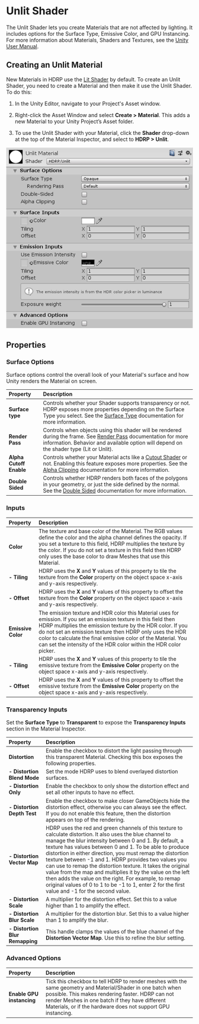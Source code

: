 # Unlit Shader

The Unlit Shader lets you create Materials that are not affected by lighting. It includes options for the Surface Type, Emissive Color, and GPU Instancing. For more information about Materials, Shaders and Textures, see the [Unity User Manual](https://docs.unity3d.com/Manual/Shaders.html).

## Creating an Unlit Material

New Materials in HDRP use the [Lit Shader](Lit-Shader.html) by default. To create an Unlit Shader, you need to create a Material and then make it use the Unlit Shader. To do this:

1. In the Unity Editor, navigate to your Project's Asset window.

2. Right-click the Asset Window and select __Create > Material__. This adds a new Material to your Unity Project’s Asset folder. 

3. To use the Unlit Shader with your Material, click the __Shader__ drop-down at the top of the Material Inspector, and select to __HDRP > Unlit__.

![](Images/UnlitShader1.png)

## Properties

### Surface Options

Surface options control the overall look of your Material's surface and how Unity renders the Material on screen.

| Property| Description |
|:---|:---|
| **Surface type** | Controls whether your Shader supports transparency or not. HDRP exposes more properties depending on the Surface Type you select. See the [Surface Type](Surface-Type.html) documentation for more information. |
| **Render Pass** | Controls when objects using this shader will be rendered during the frame. See [Render Pass](Render-Pass.html) documentation for more information. Behavior and available option will depend on the shader type (Lit or Unlit). |
| **Alpha Cutoff Enable** | Controls whether your Material acts like a [Cutout Shader](https://docs.unity3d.com/Manual/StandardShaderMaterialParameterRenderingMode.html) or not. Enabling this feature exposes more properties. See the [Alpha Clipping](Alpha-Clipping.html) documentation for more information. |
| **Double Sided** | Controls whether HDRP renders both faces of the polygons in your geometry, or just the side defined by the normal. See the [Double Sided](Double-Sided.html) documentation for more information. |


### Inputs

| Property| Description |
|:---|:---|
| **Color** | The texture and base color of the Material. The RGB values define the color and the alpha channel defines the opacity. If you set a texture to this field, HDRP multiplies the texture by the color. If you do not set a texture in this field then HDRP only uses the base color to draw Meshes that use this Material.|
| **- Tiling** | HDRP uses the **X** and **Y** values of this property to tile the texture from the **Color** property on the object space x-axis and y-axis respectively. |
| **- Offset** | HDRP uses the **X** and **Y** values of this property to offset the texture from the **Color** property on the object space x-axis and y-axis respectively. |
| **Emissive Color** | The emission texture and HDR color this Material uses for emission. If you set an emission texture in this field then HDRP multiplies the emission texture by the HDR color. If you do not set an emission texture then HDRP only uses the HDR color to calculate the final emissive color of the Material. You can set the intensity of the HDR color within the HDR color picker. |
| **- Tiling** | HDRP uses the **X** and **Y** values of this property to tile the emissive texture from the **Emissive Color** property on the object space x-axis and y-axis respectively. |
| **- Offset** | HDRP uses the **X** and **Y** values of this property to offset the emissive texture from the **Emissive Color** property on the object space x-axis and y-axis respectively. |



### Transparency Inputs

Set the __Surface Type__ to __Transparent__ to expose the __Transparency Inputs__ section in the Material Inspector.

| Property| Description |
|:---|:---|
| **Distortion** | Enable the checkbox to distort the light passing through this transparent Material. Checking this box exposes the following properties. |
| **- Distortion Blend Mode** | Set the mode HDRP uses to blend overlayed distortion surfaces. |
| **- Distortion Only** | Enable the checkbox to only show the distortion effect and set all other inputs to have no effect. |
| **- Distortion Depth Test** | Enable the checkbox to make closer GameObjects hide the distortion effect, otherwise you can always see the effect. If you do not enable this feature, then the distortion appears on top of the rendering. |
| **- Distortion Vector Map** | HDRP uses the red and green channels of this texture to calculate distortion. It also uses the blue channel to manage the blur intensity between 0 and 1. By default, a texture has values between 0 and 1. To be able to produce distortion in either direction, you must remap the distortion texture between -1 and 1. HDRP provides two values you can use to remap the distortion texture. It takes the original value from the map and multiplies it by the value on the left then adds the value on the right. For example, to remap original values of 0 to 1 to be  -1 to 1, enter 2 for the first value and -1 for the second value. |
| **- Distortion Scale** | A multiplier for the distortion effect. Set this to a value higher than 1 to amplify the effect. |
| **- Distortion Blur Scale** | A multiplier for the distortion blur. Set this to a value higher than 1 to amplify the blur. |
| **- Distortion Blur Remapping** | This handle clamps the values of the blue channel of the **Distortion Vector Map**. Use this to refine the blur setting. |



### Advanced Options

| Property| Description |
|:---|:---|
| **Enable GPU instancing** | Tick this checkbox to tell HDRP to render meshes with the same geometry and Material/Shader in one batch when possible. This makes rendering faster. HDRP can not render Meshes in one batch if they have different Materials, or if the hardware does not support GPU instancing.  |



